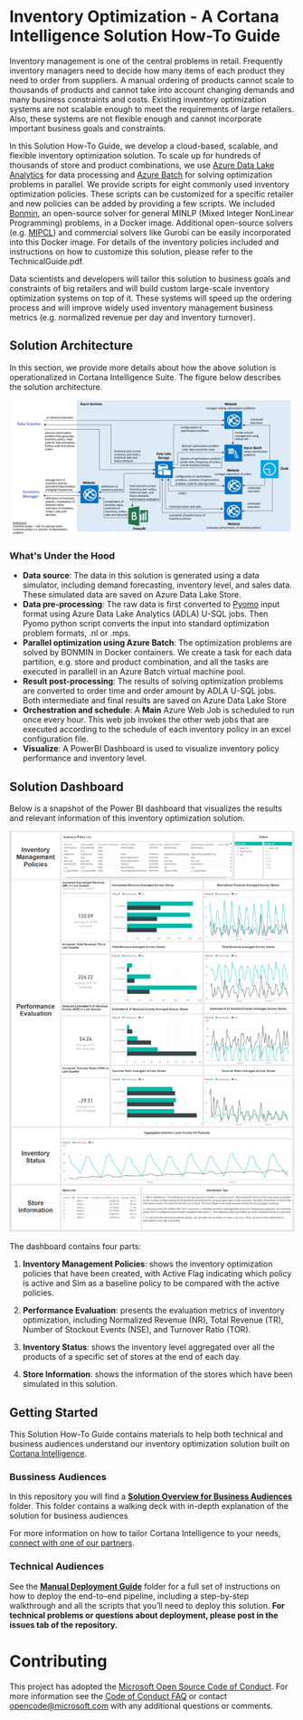 # Inventory Optimization - A Cortana Intelligence Solution How-To Guide
Inventory management is one of the central problems in retail. Frequently inventory managers need to decide how many items of each product they need to order from suppliers. A manual ordering of products cannot scale to thousands of products and cannot take into account changing demands and many business constraints and costs. Existing inventory optimization systems are not scalable enough to meet the requirements of large retailers. Also, these systems are not flexible enough and cannot incorporate important business goals and constraints. 

In this Solution How-To Guide, we develop a cloud-based, scalable, and flexible inventory optimization solution. To scale up for hundreds of thousands of store and product combinations,  we use [Azure Data Lake Analytics](https://azure.microsoft.com/en-us/services/data-lake-analytics/) for data processing and [Azure Batch](https://azure.microsoft.com/en-us/services/batch/) for solving optimization problems in parallel. We provide scripts for eight commonly used inventory optimization policies. These scripts can be customized for a specific retailer and new policies can be added by providing a few scripts. We included [Bonmin](https://projects.coin-or.org/Bonmin), an open-source solver for general MINLP (Mixed Integer NonLinear Programming) problems, in a Docker image. Additional open-source solvers (e.g. [MIPCL](http://www.mipcl-cpp.appspot.com/)) and commercial solvers like Gurobi can be easily incorporated into this Docker image. For details of the inventory policies included and instructions on how to customize this solution, please refer to the TechnicalGuide.pdf. 

Data scientists and developers will tailor this solution to business goals and constraints of big retailers and will build custom large-scale inventory optimization systems on top of it. These systems will speed up the ordering process and will improve widely used inventory management business metrics (e.g. normalized revenue per day and inventory turnover). 

## Solution Architecture
In this section, we provide more details about how the above solution is operationalized in Cortana Intelligence Suite. The figure below describes the solution architecture.

![](https://github.com/Azure/cortana-intelligence-inventory-optimization/blob/master/Manual%20Deployment%20Guide/Figures/SolutionArchitecture.png)

### What's Under the Hood
- **Data source**: The data in this solution is generated using a data simulator, including demand forecasting, inventory level, and sales data. These simulated data are saved on Azure Data Lake Store. 
- **Data pre-processing**: The raw data is first converted to [Pyomo](http://www.pyomo.org/) input format using Azure Data Lake Analytics (ADLA) U-SQL jobs. Then Pyomo python script converts the input into standard optimization problem formats, .nl or .mps. 
- **Parallel optimization using Azure Batch**: The optimization problems are solved by BONMIN in Docker containers. We create a task for each data partition, e.g. store and product combination, and all the tasks are executed in parallell in an Azure Batch virtual machine pool.
- **Result post-processing**: The results of solving optimization problems are converted to order time and order amount by ADLA U-SQL jobs. Both intermediate and final results are saved on Azure Data Lake Store
- **Orchestration and schedule**: A **Main** Azure Web Job is scheduled to run once every hour. This web job invokes the other web jobs that are executed according to the schedule of each inventory policy in an excel configuration file. 
- **Visualize**: A PowerBI Dashboard is used to visualize inventory policy performance and inventory level. 

## Solution Dashboard
Below is a snapshot of the Power BI dashboard that visualizes the results and relevant information of this inventory optimization solution. 

![Power BI Dashboard Snapshot](https://github.com/Azure/cortana-intelligence-inventory-optimization/blob/master/Manual%20Deployment%20Guide/Figures/PowerBI_Dashboard.png)

The dashboard contains four parts:

1. **Inventory Management Policies**: shows the inventory optimization policies that have been created, 
with Active Flag indicating which policy is active and Sim as a baseline policy to be compared with the
active policies. 

2. **Performance Evaluation**: presents the evaluation metrics of inventory optimization, including Normalized 
Revenue (NR), Total Revenue (TR), Number of Stockout Events (NSE), and Turnover Ratio (TOR). 

3. **Inventory Status**: shows the inventory level aggregated over all the products of a specific set of stores 
at the end of each day.   

4. **Store Information**: shows the information of the stores which have been simulated in this solution.

## Getting Started
This Solution How-To Guide contains materials to help both technical and business audiences understand our inventory optimization solution built on [Cortana Intelligence](https://www.microsoft.com/en-us/server-cloud/cortana-intelligence-suite/Overview.aspx).

### Bussiness Audiences
In this repository you will find a **[Solution Overview for Business Audiences](https://github.com/Azure/cortana-intelligence-inventory-optimization/tree/master/Solution%20Overview%20for%20Business%20Audiences)** folder. This folder contains a walking deck with in-depth explanation of the solution for business audiences

For more information on how to tailor Cortana Intelligence to your needs, [connect with one of our partners](http://aka.ms/CISFindPartner).

### Technical Audiences
See the **[Manual Deployment Guide](https://github.com/Azure/cortana-intelligence-inventory-optimization/tree/master/Manual%20Deployment%20Guide)** folder for a full set of instructions on how to deploy the end-to-end pipeline, including a step-by-step walkthrough and all the scripts that you’ll need to deploy this solution. **For technical problems or questions about deployment, please post in the issues tab of the repository.**


# Contributing

This project has adopted the [Microsoft Open Source Code of Conduct](https://opensource.microsoft.com/codeofconduct/). For more information see the [Code of Conduct FAQ](https://opensource.microsoft.com/codeofconduct/faq/) or contact [opencode@microsoft.com](mailto:opencode@microsoft.com) with any additional questions or comments.
